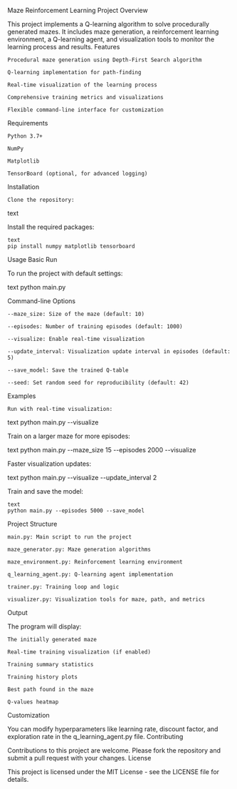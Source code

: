 Maze Reinforcement Learning Project
Overview

This project implements a Q-learning algorithm to solve procedurally generated mazes. It includes maze generation, a reinforcement learning environment, a Q-learning agent, and visualization tools to monitor the learning process and results.
Features

    Procedural maze generation using Depth-First Search algorithm

    Q-learning implementation for path-finding

    Real-time visualization of the learning process

    Comprehensive training metrics and visualizations

    Flexible command-line interface for customization

Requirements

    Python 3.7+

    NumPy

    Matplotlib

    TensorBoard (optional, for advanced logging)

Installation

    Clone the repository:

text

Install the required packages:

    text
    pip install numpy matplotlib tensorboard

Usage
Basic Run

To run the project with default settings:

text
python main.py

Command-line Options

    --maze_size: Size of the maze (default: 10)

    --episodes: Number of training episodes (default: 1000)

    --visualize: Enable real-time visualization

    --update_interval: Visualization update interval in episodes (default: 5)

    --save_model: Save the trained Q-table

    --seed: Set random seed for reproducibility (default: 42)

Examples

    Run with real-time visualization:

text
python main.py --visualize

Train on a larger maze for more episodes:

text
python main.py --maze_size 15 --episodes 2000 --visualize

Faster visualization updates:

text
python main.py --visualize --update_interval 2

Train and save the model:

    text
    python main.py --episodes 5000 --save_model

Project Structure

    main.py: Main script to run the project

    maze_generator.py: Maze generation algorithms

    maze_environment.py: Reinforcement learning environment

    q_learning_agent.py: Q-learning agent implementation

    trainer.py: Training loop and logic

    visualizer.py: Visualization tools for maze, path, and metrics

Output

The program will display:

    The initially generated maze

    Real-time training visualization (if enabled)

    Training summary statistics

    Training history plots

    Best path found in the maze

    Q-values heatmap

Customization

You can modify hyperparameters like learning rate, discount factor, and exploration rate in the q_learning_agent.py file.
Contributing

Contributions to this project are welcome. Please fork the repository and submit a pull request with your changes.
License

This project is licensed under the MIT License - see the LICENSE file for details.